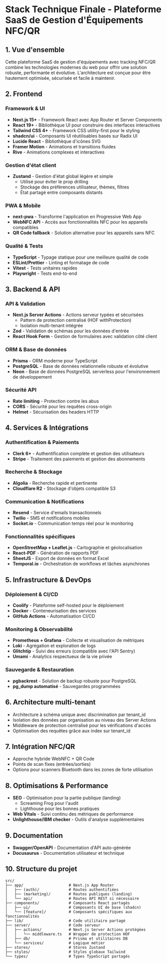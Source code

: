 # Stack Technique Finale - Plateforme SaaS de Gestion d'Équipements NFC/QR

## 1. Vue d'ensemble

Cette plateforme SaaS de gestion d'équipements avec tracking NFC/QR combine les technologies modernes du web pour offrir une solution robuste, performante et évolutive. L'architecture est conçue pour être hautement optimisée, sécurisée et facile à maintenir.

## 2. Frontend

### Framework & UI

- **Next.js 15+** - Framework React avec App Router et Server Components
- **React 19+** - Bibliothèque UI pour construire des interfaces interactives
- **Tailwind CSS 4+** - Framework CSS utility-first pour le styling
- **shadcn/ui** - Composants UI réutilisables basés sur Radix UI
- **Lucide React** - Bibliothèque d'icônes SVG
- **Framer Motion** - Animations et transitions fluides
- **Rive** - Animations complexes et interactives

### Gestion d'état client

- **Zustand** - Gestion d'état global légère et simple
    - Utilisé pour éviter le prop drilling
    - Stockage des préférences utilisateur, thèmes, filtres
    - État partagé entre composants distants

### PWA & Mobile

- **next-pwa** - Transforme l'application en Progressive Web App
- **WebNFC API** - Accès aux fonctionnalités NFC pour les appareils compatibles
- **QR Code fallback** - Solution alternative pour les appareils sans NFC

### Qualité & Tests

- **TypeScript** - Typage statique pour une meilleure qualité de code
- **ESLint/Prettier** - Linting et formatage de code
- **Vitest** - Tests unitaires rapides
- **Playwright** - Tests end-to-end

## 3. Backend & API

### API & Validation

- **Next.js Server Actions** - Actions serveur typées et sécurisées
    - Pattern de protection centralisé (HOF withProtection)
    - Isolation multi-tenant intégrée
- **Zod** - Validation de schémas pour les données d'entrée
- **React Hook Form** - Gestion de formulaires avec validation côté client

### ORM & Base de données

- **Prisma** - ORM moderne pour TypeScript
- **PostgreSQL** - Base de données relationnelle robuste et évolutive
- **Neon** - Base de données PostgreSQL serverless pour l'environnement de développement

### Sécurité API

- **Rate limiting** - Protection contre les abus
- **CORS** - Sécurité pour les requêtes cross-origin
- **Helmet** - Sécurisation des headers HTTP

## 4. Services & Intégrations

### Authentification & Paiements

- **Clerk 6+** - Authentification complète et gestion des utilisateurs
- **Stripe** - Traitement des paiements et gestion des abonnements

### Recherche & Stockage

- **Algolia** - Recherche rapide et pertinente
- **Cloudflare R2** - Stockage d'objets compatible S3

### Communication & Notifications

- **Resend** - Service d'emails transactionnels
- **Twilio** - SMS et notifications mobiles
- **Socket.io** - Communication temps réel pour le monitoring

### Fonctionnalités spécifiques

- **OpenStreetMap + Leaflet.js** - Cartographie et géolocalisation
- **React-PDF** - Génération de rapports PDF
- **SheetJS** - Export de données en format Excel
- **Temporal.io** - Orchestration de workflows et tâches asynchrones

## 5. Infrastructure & DevOps

### Déploiement & CI/CD

- **Coolify** - Plateforme self-hosted pour le déploiement
- **Docker** - Conteneurisation des services
- **GitHub Actions** - Automatisation CI/CD

### Monitoring & Observabilité

- **Prometheus + Grafana** - Collecte et visualisation de métriques
- **Loki** - Agrégation et exploration de logs
- **Glitchtip** - Suivi des erreurs (compatible avec l'API Sentry)
- **Umami** - Analytics respectueux de la vie privée

### Sauvegarde & Restauration

- **pgbackrest** - Solution de backup robuste pour PostgreSQL
- **pg_dump automatisé** - Sauvegardes programmées

## 6. Architecture multi-tenant

- Architecture à schéma unique avec discrimination par tenant_id
- Isolation des données par organisation au niveau des Server Actions
- Middleware de protection centralisé pour les vérifications d'accès
- Optimisation des requêtes grâce aux index sur tenant_id

## 7. Intégration NFC/QR

- Approche hybride WebNFC + QR Code
- Points de scan fixes (entrées/sorties)
- Options pour scanners Bluetooth dans les zones de forte utilisation

## 8. Optimisations & Performance

- **SEO** - Optimisation pour la partie publique (landing)
    - Screaming Frog pour l'audit
    - Lighthouse pour les bonnes pratiques
- **Web Vitals** - Suivi continu des métriques de performance
- **Unlighthouse/IBM checker** - Outils d'analyse supplémentaires

## 9. Documentation

- **Swagger/OpenAPI** - Documentation d'API auto-générée
- **Docusaurus** - Documentation utilisateur et technique

## 10. Structure du projet

```
src/
├── app/                    # Next.js App Router
│   ├── (auth)/             # Routes authentifiées
│   ├── (marketing)/        # Routes publiques (landing)
│   └── api/                # Routes API REST si nécessaire
├── components/             # Composants React partagés
│   ├── ui/                 # Composants UI de base (shadcn)
│   └── [feature]/          # Composants spécifiques aux fonctionnalités
├── lib/                    # Code utilitaire partagé
├── server/                 # Code serveur
│   ├── actions/            # Next.js Server Actions protégées
│   │   └── middleware.ts   # Wrapper de protection HOF
│   ├── db/                 # Prisma et utilitaires DB
│   └── services/           # Logique métier
├── stores/                 # Stores Zustand
├── styles/                 # Styles globaux Tailwind
└── types/                  # Types TypeScript partagés
```